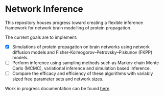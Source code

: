 # Network Inference
This repository houses progress toward creating a flexible inference framework for network brain modelling of protein propagation. 

The current goals are to implement: 

- [x] Simulations of protein propagation on brain networks using network diffusion models and Fisher-Kolmogorov–Petrovsky–Piskunov (FKPP) models. 
- [ ] Perform inference using sampling methods such as Markov chain Monte Carlo (MCMC), variational inference and simulation based inference. 
- [ ] Compare the efficacy and efficiency of these algorithms with variably sized free parameter sets and network sizes. 

Work in progress documentation can be found [here](https://pavanchaggar.github.io/NetworkInference/intro.html).
